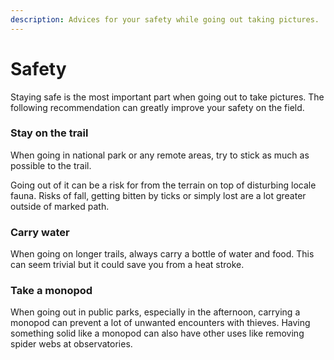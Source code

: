 ```yaml
---
description: Advices for your safety while going out taking pictures.
---
```


# Safety

Staying safe is the most important part when going out to take pictures. The following recommendation can greatly improve your safety on the field.

### Stay on the trail

When going in national park or any remote areas, try to stick as much as possible to the trail. 

Going out of it can be a risk for from the terrain on top of disturbing locale fauna. Risks of fall, getting bitten by ticks or simply lost are a lot greater outside of marked path.

### Carry water

When going on longer trails, always carry a bottle of water and food. This can seem trivial but it could save you from a heat stroke.

### Take a monopod

When going out in public parks, especially in the afternoon, carrying a monopod can prevent a lot of unwanted encounters with thieves. Having something solid like a monopod can also have other uses like removing spider webs at observatories.

